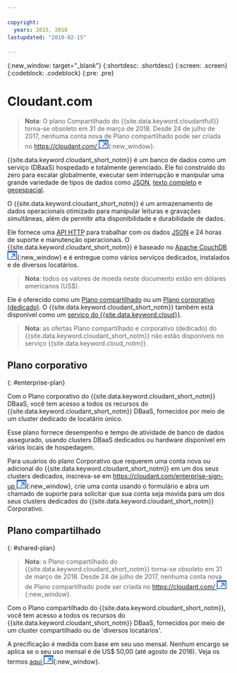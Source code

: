 ```yaml
---

copyright:
  years: 2015, 2018
lastupdated: "2018-02-15"

---
```


{:new_window: target="_blank"}
{:shortdesc: .shortdesc}
{:screen: .screen}
{:codeblock: .codeblock}
{:pre: .pre}

<!-- Acrolinx: 2017-03-16 -->

# Cloudant.com

> **Nota**: O plano Compartilhado do {{site.data.keyword.cloudantfull}} torna-se obsoleto em 31 de março de 2018. 
Desde 24 de julho de 2017, nenhuma conta nova de Plano compartilhado pode ser criada no [https://cloudant.com/ ![Ícone de link externo](../images/launch-glyph.svg "Ícone de link externo")](https://cloudant.com/){:new_window}. 

{{site.data.keyword.cloudant_short_notm}} é um banco de dados como um serviço (DBaaS) hospedado e totalmente gerenciado.
Ele foi construído do zero para escalar globalmente, executar sem interrupção e manipular uma grande variedade de tipos de dados
como [JSON](../basics/index.html#json),
[texto completo](../api/cloudant_query.html#creating-an-index)
e [geoespacial](../api/cloudant-geo.html).

O {{site.data.keyword.cloudant_short_notm}} é um armazenamento de dados operacionais otimizado para manipular leituras
e gravações simultâneas, além de permitir alta disponibilidade e durabilidade de dados.

Ele fornece uma [API HTTP](../basics/index.html#http-api) para trabalhar com os dados [JSON](../basics/index.html#json)
e 24 horas de suporte e manutenção operacionais. 
O {{site.data.keyword.cloudant_short_notm}} é baseado no
[Apache CouchDB ![Ícone de link externo](../images/launch-glyph.svg "Ícone de link externo")](http://couchdb.apache.org/){:new_window}
e é entregue como vários serviços dedicados, instalados e de diversos locatários.

> **Nota**: todos os valores de moeda neste documento estão em dólares americanos (US$).

Ele é oferecido como um [Plano compartilhado](#shared-plan) ou um
[Plano corporativo (dedicado)](#enterprise-plan). O {{site.data.keyword.cloudant_short_notm}}
também está disponível como um [serviço do {{site.data.keyword.cloud}}](https://www.ibm.com/cloud/).

> **Nota**: as ofertas Plano compartilhado e corporativo (dedicado) do {{site.data.keyword.cloudant_short_notm}} 
não estão disponíveis no serviço {{site.data.keyword.cloud_notm}}.

## Plano corporativo
{: #enterprise-plan}

Com o Plano corporativo do {{site.data.keyword.cloudant_short_notm}} DBaaS, você tem acesso a todos os
recursos do {{site.data.keyword.cloudant_short_notm}} DBaaS, fornecidos por meio de um cluster dedicado
de locatário único.

Esse plano fornece desempenho e tempo de atividade de banco de dados assegurado,
usando clusters DBaaS dedicados ou hardware disponível em vários locais de hospedagem.

Para usuários do plano Corporativo que requerem uma conta nova ou adicional do {{site.data.keyword.cloudant_short_notm}}
em um dos seus clusters dedicados, inscreva-se em [https://cloudant.com/enterprise-sign-up ![Ícone de link externo](../images/launch-glyph.svg "Ícone de link externo")](https://cloudant.com/enterprise-sign-up){:new_window},
crie uma conta usando o formulário e abra um chamado de suporte para solicitar que sua conta seja movida para um dos
seus clusters dedicados do {{site.data.keyword.cloudant_short_notm}} Corporativo. 

## Plano compartilhado
{: #shared-plan}

> **Nota**: o Plano compartilhado do {{site.data.keyword.cloudant_short_notm}} torna-se obsoleto em 31 de março de 2018. 
Desde 24 de julho de 2017, nenhuma conta nova de Plano compartilhado pode ser criada no [https://cloudant.com/ ![Ícone de link externo](../images/launch-glyph.svg "Ícone de link externo")](https://cloudant.com/){:new_window}. 

Com o Plano compartilhado do {{site.data.keyword.cloudant_short_notm}}, você tem acesso a todos os
recursos do {{site.data.keyword.cloudant_short_notm}} DBaaS, fornecidos por meio de um cluster compartilhado ou de 'diversos locatários'.

A precificação é medida
com base em seu uso mensal. Nenhum encargo se aplica se o seu uso mensal é de US$ 50,00 (até agosto de 2016). Veja os termos [aqui ![Ícone de link externo](../images/launch-glyph.svg "Ícone de link externo")](https://cloudant.com/assets/terms.pdf){:new_window}. 
   
      
         
